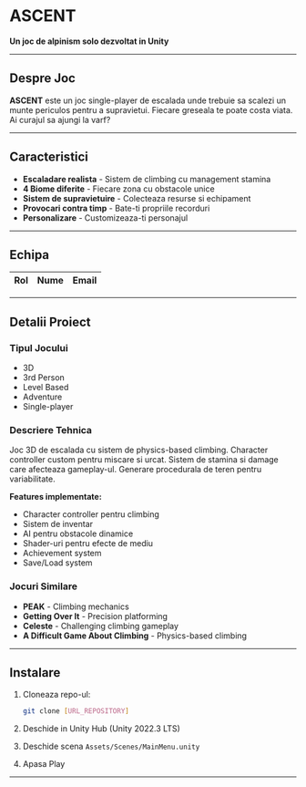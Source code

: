# ASCENT

**Un joc de alpinism solo dezvoltat in Unity**

---

## Despre Joc

**ASCENT** este un joc single-player de escalada unde trebuie sa scalezi un munte periculos pentru a supravietui. Fiecare greseala te poate costa viata. Ai curajul sa ajungi la varf?

---

## Caracteristici

- **Escaladare realista** - Sistem de climbing cu management stamina
- **4 Biome diferite** - Fiecare zona cu obstacole unice
- **Sistem de supravietuire** - Colecteaza resurse si echipament
- **Provocari contra timp** - Bate-ti propriile recorduri
- **Personalizare** - Customizeaza-ti personajul

---

## Echipa

| Rol | Nume | Email |
| --- | ---- | ----- |

---

## Detalii Proiect

### Tipul Jocului

- 3D
- 3rd Person
- Level Based
- Adventure
- Single-player

### Descriere Tehnica

Joc 3D de escalada cu sistem de physics-based climbing. Character controller custom pentru miscare si urcat. Sistem de stamina si damage care afecteaza gameplay-ul. Generare procedurala de teren pentru variabilitate.

**Features implementate:**

- Character controller pentru climbing
- Sistem de inventar
- AI pentru obstacole dinamice
- Shader-uri pentru efecte de mediu
- Achievement system
- Save/Load system

### Jocuri Similare

- **PEAK** - Climbing mechanics
- **Getting Over It** - Precision platforming
- **Celeste** - Challenging climbing gameplay
- **A Difficult Game About Climbing** - Physics-based climbing

---

## Instalare

1. Cloneaza repo-ul:

   ```bash
   git clone [URL_REPOSITORY]
   ```

2. Deschide in Unity Hub (Unity 2022.3 LTS)

3. Deschide scena `Assets/Scenes/MainMenu.unity`

4. Apasa Play

---

